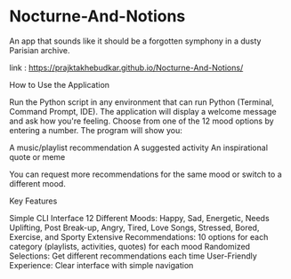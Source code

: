 # Nocturne-And-Notions
An app that sounds like it should be a forgotten symphony in a dusty Parisian archive.

link : https://prajktakhebudkar.github.io/Nocturne-And-Notions/

How to Use the Application

Run the Python script in any environment that can run Python (Terminal, Command Prompt, IDE).
The application will display a welcome message and ask how you're feeling.
Choose from one of the 12 mood options by entering a number.
The program will show you:

A music/playlist recommendation
A suggested activity
An inspirational quote or meme


You can request more recommendations for the same mood or switch to a different mood.

Key Features

Simple CLI Interface
12 Different Moods: Happy, Sad, Energetic, Needs Uplifting, Post Break-up, Angry, Tired, Love Songs, Stressed, Bored, Exercise, and Sporty
Extensive Recommendations: 10 options for each category (playlists, activities, quotes) for each mood
Randomized Selections: Get different recommendations each time
User-Friendly Experience: Clear interface with simple navigation
